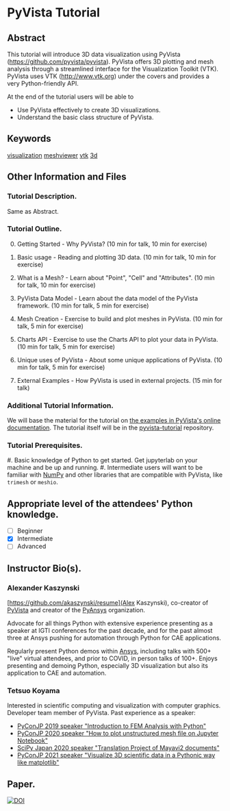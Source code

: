 # PyVista Tutorial

## Abstract

This tutorial will introduce 3D data visualization using PyVista (https://github.com/pyvista/pyvista).
PyVista offers 3D plotting and mesh analysis through a streamlined interface for the Visualization Toolkit (VTK).
PyVista uses VTK (http://www.vtk.org) under the covers and provides a very Python-friendly API.

At the end of the tutorial users will be able to

- Use PyVista effectively to create 3D visualizations. 
- Understand the basic class structure of PyVista.

## Keywords

[visualization](https://github.com/topics/visualization)
[meshviewer](https://github.com/topics/meshviewer)
[vtk](https://github.com/topics/vtk)
[3d](https://github.com/topics/3d)

## Other Information and Files

### Tutorial Description.
Same as Abstract.

### Tutorial Outline.

0. Getting Started - Why PyVista? (10 min for talk, 10 min for exercise)

1. Basic usage - Reading and plotting 3D data.  (10 min for talk, 10 min for exercise)

2. What is a Mesh? - Learn about "Point", "Cell" and "Attributes". (10 min for talk, 10 min for exercise)

3. PyVista Data Model - Learn about the data model of the PyVista framework. (10 min for talk, 5 min for exercise)

4. Mesh Creation - Exercise to build and plot meshes in PyVista. (10 min for talk, 5 min for exercise)

6. Charts API - Exercise to use the Charts API to plot your data in PyVista. (10 min for talk, 5 min for exercise)

7. Unique uses of PyVista -  About some unique applications of PyVista. (10 min for talk, 5 min for exercise)

8. External Examples - How PyVista is used in external projects. (15 min for talk)

### Additional Tutorial Information.

We will base the material for the tutorial on [the examples in PyVista's online documentation](https://docs.pyvista.org/examples/index.html).
The tutorial itself will be in the [pyvista-tutorial](https://github.com/pyvista/pyvista-tutorial) repository.

### Tutorial Prerequisites.

#. Basic knowledge of Python to get started. Get jupyterlab on your machine and be up and running.
#. Intermediate users will want to be familiar with [NumPy](https://numpy.org/) and other libraries that are compatible with PyVista, like `trimesh` or `meshio`.

## Appropriate level of the attendees' Python knowledge.

- [ ] Beginner
- [x] Intermediate
- [ ] Advanced

## Instructor Bio(s).

### Alexander Kaszynski

[https://github.com/akaszynski/resume](Alex Kaszynski), co-creator of [PyVista](https://github.com/pyvista/) and creator of the [PyAnsys](https://github.com/pyansys) organization.

Advocate for all things Python with extensive experience presenting as a speaker at IGTI conferences for the past decade, and for the past almost three at Ansys pushing for automation through Python for CAE applications.

Regularly present Python demos within [Ansys](https://ansys.github.io/), including talks with 500+ "live" virtual attendees, and prior to COVID, in person talks of 100+. Enjoys presenting and demoing Python, especially 3D visualization but also its application to CAE and automation.

### Tetsuo Koyama

Interested in scientific computing and visualization with computer graphics.
Developer team member of PyVista.
Past experience as a speaker:
- [PyConJP 2019 speaker "Introduction to FEM Analysis with Python"](https://youtu.be/6JuB1GiDLQQ)
- [PyConJP 2020 speaker "How to plot unstructured mesh file on Jupyter Notebook"](https://youtu.be/X3Z54Kw4I6Y)
- [SciPy Japan 2020 speaker "Translation Project of Mayavi2 documents"](https://youtu.be/epxm9SjLMS0)
- [PyConJP 2021 speaker "Visualize 3D scientific data in a Pythonic way like matplotlib"](https://youtu.be/ru-nENLgleo)

## Paper.

[![DOI](https://joss.theoj.org/papers/10.21105/joss.01450/status.svg)](https://doi.org/10.21105/joss.01450)

